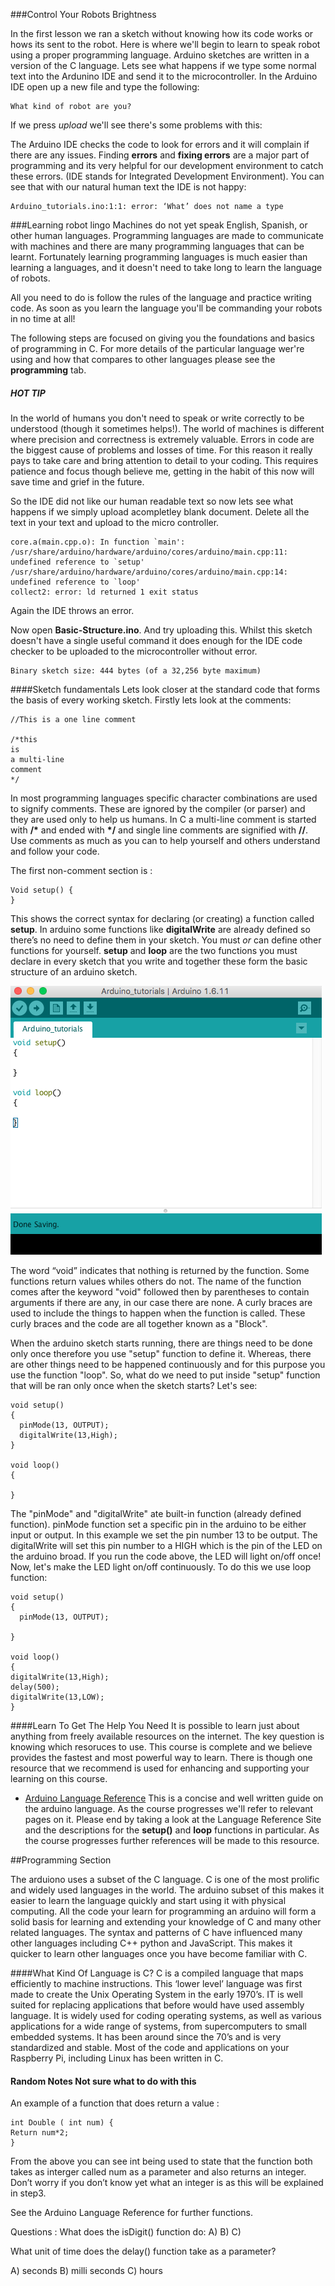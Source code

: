 ###Control Your Robots Brightness

In the first lesson we ran a sketch without knowing how its code works or hows its sent to the robot. Here is where we'll begin to learn to speak robot using a proper programming language. Arduino sketches are written in a version of the C language. Lets see what happens if we type some normal text into the Ardunino IDE and send it to the microcontroller.  In the Arduino IDE open up a new file and type the following:

```
What kind of robot are you?
```
If we press *upload* we'll see there's some problems with this:  

The Arduino IDE checks the code to look for errors and it will complain if there are any issues. Finding  **errors** and **fixing errors** are a major part of programming and its very helpful for our development environment to catch these errors. (IDE stands for Integrated Development Environment).    You can see that with our natural human text the IDE is not happy:

```
Arduino_tutorials.ino:1:1: error: ‘What’ does not name a type
```
###Learning robot lingo
Machines do not yet speak English, Spanish, or other human languages.   Programming languages are made to communicate with machines and there are many programming languages that can be learnt.   Fortunately learning programming languages is much easier than learning a  languages, and it doesn't need to take long to learn the language of robots. 

All you need to do is follow the rules of the language and practice writing code.   As soon as you learn the language you'll be  commanding your robots in no time at all! 

The following steps are focused on giving you the foundations and basics of programming in C. For more details of the particular language wer're using and how that compares to other languages please see the **programming** tab. 


##### HOT TIP
In the world of humans you don't need to speak or write correctly to be understood (though it sometimes helps!).  The world of machines is different where precision and correctness is extremely valuable.  Errors in code are the biggest cause of problems and losses of time.  For this reason it really pays to take care and bring attention to detail to your coding. This requires patience and focus though believe me, getting in the habit of this now will save time and grief in the future.

So the IDE did not like our human readable text so now lets see what happens if we simply upload acompletley blank document. Delete all the text in your text and upload to the micro controller. 

```
core.a(main.cpp.o): In function `main':
/usr/share/arduino/hardware/arduino/cores/arduino/main.cpp:11: undefined reference to `setup'
/usr/share/arduino/hardware/arduino/cores/arduino/main.cpp:14: undefined reference to `loop'
collect2: error: ld returned 1 exit status

```

Again the IDE throws an error. 

Now open **Basic-Structure.ino**. And try uploading this.  Whilst this sketch doesn't have a single useful command it does enough for the IDE code checker to be uploaded to the microcontroller without error. 

```
Binary sketch size: 444 bytes (of a 32,256 byte maximum)
```

####Sketch fundamentals
Lets look closer at the standard code that forms the basis of every working sketch. Firstly lets look at the comments:

```
//This is a one line comment 

/*this 
is 
a multi-line
comment
*/

```

In most programming languages specific character combinations are used to signify comments. These are ignored by the compiler (or parser) and they are used only to help us humans.  In C a multi-line comment is started with **/\*** and ended with **\*/** and single line comments are signified with **//**.  Use comments as much as you can to help yourself and others understand and follow your code.

The first non-comment section is :

```
Void setup() {
}
```

This shows the correct syntax for declaring (or creating) a function called **setup**.  In arduino some functions like **digitalWrite** are already defined so there’s no need to define them in your sketch. You must *or* can define other functions for yourself.  **setup** and **loop** are the two functions you must declare in every sketch that you write and together these form the basic structure of an arduino sketch. 


![Arduino Tutorials](https://github.com/RaghadHAV/arduino-tutorials/blob/master/Images/setuploop.png)

The word “void” indicates that nothing is returned by the function. Some functions return values whiles others do not. The name of the function comes after the keyword "void" followed then by parentheses to contain arguments if there are any, in our case there are none. A curly braces are used to include the things to happen when the function is called. These curly braces and the code are all together known as a "Block".

When the arduino sketch starts running, there are things need to be done only once therefore you use "setup" function to define it. Whereas, there are other things need to be happened continuously and for this purpose you use the function "loop".
So, what do we need to put inside "setup" function that will be ran only once when the sketch starts? Let's see:

```
void setup()
{
  pinMode(13, OUTPUT);
  digitalWrite(13,High);
}

void loop() 
{

}

```

The "pinMode" and "digitalWrite" ate built-in function (already defined function). pinMode function set a specific pin in the arduino to be either input or output. In this example we set the pin number 13 to be output. The digitalWrite will set this pin number to a HIGH which is the pin of the LED on the arduino broad. If you run the code above, the LED will light on/off once!
Now, let's make the LED light on/off continuously. To do this we use loop function:

```
void setup()
{
  pinMode(13, OUTPUT);
  
}

void loop() 
{
digitalWrite(13,High);
delay(500);
digitalWrite(13,LOW);
}

```

####Learn To Get The Help You Need
It is possible to learn just about anything from freely available resources on the internet. The key question is knowing which resoruces to use. This course is complete and we believe provides the fastest and most powerful way to learn. There is though one  resource that we recommend is used for enhancing and supporting your learning on this course. 
- [Arduino Language Reference](www.arduino.cc/en/Reference/Setup) This is a concise and well written guide on the arduino language. As the course progresses we'll refer to relevant pages on it. Please end by taking a look at the Language Reference Site and the descriptions for the **setup()** and **loop** functions in particular.  As the course progresses further references will be made to this resource. 


##Programming Section

The arduiono uses a subset of the C language. C is one of the most prolific and widely used languages in the world. The arduino subset of this makes it easier to learn the language quickly and start using it with physical computing.  All the code your learn for programming an arduino will form a solid basis for learning and extending your knowledge of C and many other related languages. The syntax and patterns of C have influenced many other languages including C++ python and JavaScript. This makes it quicker to learn other languages once you have become familiar with C. 

####What Kind Of Language is C?
 C is a compiled language that maps efficiently to machine instructions.  This ‘lower level’ language was first made to create the Unix Operating System in the early 1970’s.  IT is well suited for replacing applications that before would have used assembly language.  It is widely used for coding operating systems, as well as various applications for a wide range of systems, from supercomputers to small embedded systems. It has been around since the 70’s and is very standardized and stable.  Most of the code and applications on your Raspberry Pi, including Linux has been written in C. 




#### Random Notes Not sure what to do with this


An example of a function that does return a value :

```
int Double ( int num) {
Return num*2;
} 
```
From the above you can see int being used to state that the function both takes as interger called num as a parameter and also returns an integer. Don’t worry if you don’t know yet what an integer is as this will be explained in step3. 


See the Arduino Language Reference for further functions.

Questions :
What does the isDigit() function do:
A)
B)
C)

What unit of time does the delay() function take as a parameter?

A) seconds 
B) milli seconds
C) hours 


